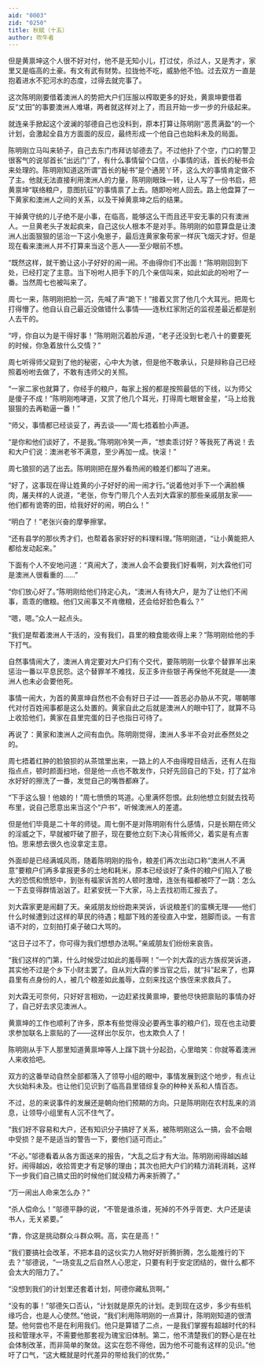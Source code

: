 ```yaml
---
aid: "0003"
zid: "0250"
title: 秋赋（十五）
author: 吹牛者
---
```


但是黄禀坤这个人很不好对付，他不是无知小儿，打过仗，杀过人，又是秀才，家里又是临高的土豪。有文有武有财势。拉拢他不吃，威胁他不怕。过去双方一直是抱着进水不犯河水的态度，过得去就完事了。

这次陈明刚要借着澳洲人的势把大户们压服以榨取更多的好处，黄禀坤要借着反“丈田”的事要澳洲人难堪，两者就这样对上了，而且开始一步一步的升级起来。

就连亲手掀起这个波澜的邬德自己也没料到，原本打算让陈明刚“恶贯满盈”的一个计划，会激起全县方方面面的反应，最终形成一个他自己也始料未及的局面。

陈明刚立马叫来轿子，自己去东门市拜访邬德去了。不过他扑了个空，门口的警卫很客气的说邬首长“出远门”了，有什么事情留个口信，小事情的话，首长的秘书会来处理的。陈明刚知道这所谓“首长的秘书”是个通房丫环，这么大的事情肯定做不了主。他就无法直接利用澳洲人的力量，陈明刚眼珠一转，让人写了一份书启，把黄禀坤“联络粮户，意图抗征”的事情禀了上去。随即吩咐人回去。路上他盘算了一下黄家和澳洲人之间的关系，以及干掉黄禀坤之后的结果。

干掉黄守统的儿子绝不是小事，在临高，能够这么干而且还平安无事的只有澳洲人。一旦黄老头子发起疯来，自己这伙人根本不是对手。陈明刚的如意算盘是让澳洲人出面狠狠的惩治一下这小兔崽子，最后连黄家象苟家一样灰飞烟灭才好。但是现在看来澳洲人并不打算来当这个恶人——至少眼前不想。

“既然这样，就干脆让这小子好好的闹一闹。不由得你们不出面！”陈明刚回到下处，已经打定了主意。当下吩咐人把手下的几个亲信叫来，如此如此的吩咐了一番。当然周七也被叫来了。

周七一来，陈明刚把脸一沉，先喊了声“跪下！”接着又赏了他几个大耳光。把周七打得懵了。他自认自己最近没做错什么事情——连秋红家附近的监视差最近都是别人去干的。

“哼，你自以为是干得好事！”陈明刚沉着脸斥道，“老子还没到七老八十的要要死的时候，你急着放什么交情？”

周七听得师父窥到了他的秘密，心中大为骇，但是他不敢承认，只是辩称自己已经照着吩咐去做了，不敢有违师父的关照。

“一家二家也就算了，你经手的粮户，每家上报的都是按照最低的下线，以为师父是傻子不成！”陈明刚咆哮道，又赏了他几个耳光，打得周七眼冒金星，“马上给我狠狠的去再勒逼一番！”

“师父，事情都已经谈妥了，再去谈——”周七捂着脸小声道。

“是你和他们谈好了，不是我。”陈明刚冷笑一声，“想卖乖讨好？等我死了再说！去和大户们说：澳洲老爷不满意，至少再加一成。快滚！”

周七狼狈的逃了出去。陈明刚把在屋外看热闹的粮差们都叫了进来。

“好了，这事现在得让姓黄的小子好好的闹一闹才行。”说着他对手下一个满脸横肉，屠夫样的人说道，“老张，你专门带几个人去刘大霖家的那些亲戚朋友家——他们都有诡寄的田，给我好好的闹，明白么！”

“明白了！”老张兴奋的摩拳擦掌。

“还有县学的那伙秀才们，也帮着各家好好的料理料理。”陈明刚道，“让小黄能把人都给发动起来。”

下面有个人不安地问道：“真闹大了，澳洲人会不会要我们好看啊，刘大霖他们可是澳洲人很看重的……”

“你们放心好了。”陈明刚给他们持定心丸，“澳洲人有待大户，是为了让他们不闹事，乖乖的缴粮。他们又闹事又不肯缴粮，还会给好脸色看么？”

“嗯，嗯。”众人一起点头。

“我们是帮着澳洲人干活的，没有我们，县里的粮食能收得上来？”陈明刚给他的手下打气。

自然事情闹大了，澳洲人肯定要对大户们有个交代，要陈明刚一伙拿个替罪羊出来惩治一番以平息民怨。这个替罪羊不难找，反正多许些银子再保他不死就是——澳洲人也未必会要他死。

事情一闹大，为首的黄禀坤自然也不会有好日子过——首恶必办胁从不究，哪朝哪代对付百姓闹事都是这么处置的。黄家自此之后就是澳洲人的眼中钉了，就算不马上收拾他们，黄家在县里完蛋的日子也指日可待了。

再说了：黄家和澳洲人之间有血仇。陈明刚觉得，澳洲人多半不会对此泰然处之的。

周七捂着红肿的脸狼狈的从茶馆里出来，一路上的人不由得瞠目结舌，还有人在指指点点，顿时颜面扫地，但是他一点也不敢发作，只好先回自己的下处，打了盆冷水好好的擦洗了一番，发觉自己的嘴唇都麻了。

“下手这么狠！他娘的！”周七愤愤的骂道。心里满怀怨恨。此刻他想立刻就去找苟布里，说自己愿意出来当这个“户书”，听候澳洲人的差遣。

但是他们毕竟是二十年的师徒。周七倒不是对陈明刚有什么感情，只是长期在师父的淫威之下，早就被吓破了胆子，现在要他立刻下决心背叛师父，着实是有点害怕。思来想去很久也没拿定主意。

外面却是已经满城风雨，随着陈明刚的指令，粮差们再次出动口称“澳洲人不满意”要粮户们再多拿报更多的土地和耗米，原本已经谈好了条件的粮户们陷入了极大的恐慌和愤怒中，到张有福家诉苦的人顿时激增，连张有福都被吓了一跳：怎么一下去变得群情汹汹了。赶紧安抚一下大家，马上去找初雨汇报去了。

刘大霖家更是闹翻了天。亲戚朋友纷纷跑来哭诉，诉说粮差们的蛮横无理——他们什么时候遭到过这样的草民的待遇；粗鄙下贱的差役直入中堂，翘脚而谈。一有言语不对的，立刻拍打桌子破口大骂的。

“这日子过不了，你可得为我们想想办法啊。”亲戚朋友们纷纷来哀告。

“我们这样的门第，什么时候受过如此的羞辱啊！”一个刘大霖的远方族叔哭诉道，其实他不过是个乡下小财主罢了。自从刘大霖的爹当官之后，就“抖”起来了，也算县里有点身份的人，被几个粮差如此羞辱，立刻来找这个族侄来求救兵了。

刘大霖无可奈何，只好好言相劝，一边赶紧找黄禀坤，要他尽快把禀贴的事情办好了，自己好去求见澳洲人。

黄禀坤的工作也顺利了许多，原本有些觉得没必要再生事的粮户们，现在也主动要求参加联名上禀贴的了——这样出尔反尔，也太欺负人了！

陈明刚从手下人那里知道黄禀坤等人上蹿下跳十分起劲，心里暗笑：你就等着澳洲人来收拾吧。

双方的这番举动自然全部都落入了领导小组的眼中，事情发展到这个地步，有点让大伙始料未及。也让他们见识到了临高县里错综复杂的种种关系和人情百态。

不过，总的来说事件的发展还是朝向他们预期的方向。只是陈明刚在农村乱来的消息，让领导小组里有人沉不住气了。

“我们好不容易和大户，还有知识分子搞好了关系，被陈明刚这么一搞，会不会眼中受损？是不是适当的警告一下，要他们适可而止。”

“不必。”邬德看着从各方面送来的报告，“大乱之后才有大治。陈明刚闹得越凶越好。闹得越凶，收拾胥吏才有足够的理由；其次也把大户们的精力消耗消耗，这样下一步我们自己搞丈田的时候他们就没精力再来折腾了。”

“万一闹出人命来怎么办？”

“杀人偿命么！”邬德平静的说，“不管是谁杀谁，死掉的不外乎胥吏、大户还是读书人，无关紧要。”

“靠，你这是挑动群众斗群众啊。高，实在是高！”

“我们要搞社会改革，不把本县的这伙实力人物好好折腾折腾，怎么能推行的下去？”邬德说，“一场变乱之后自然人心思定，只要有利于安定团结的，做什么都不会太大的阻力了。”

“没想到我们的计划里还套着计划，阿德你藏私货啊。”

“没有的事！”邬德矢口否认，“计划就是原先的计划。走到现在这步，多少有些机缘巧合，也是人心使然。”他说，“我们利用陈明刚的一点算计，陈明刚知道的很清楚。他何尝也不是在利用我们。他只是算错了二点，一是我们掌握有超越时代的科技和管理水平，不需要他那套视为瑰宝旧体制。第二，他不清楚我们的野心是在社会体制改革，而非简单的聚敛。这实在怨不得他，因为他不可能有这样的见识。”他吁了口气，“这大概就是时代差异的带给我们的优势。”
